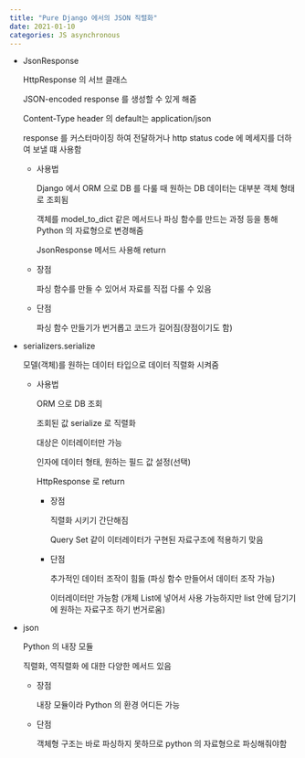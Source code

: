 ```yaml
---
title: "Pure Django 에서의 JSON 직렬화"
date: 2021-01-10
categories: JS asynchronous
---
```


- JsonResponse

  HttpResponse 의 서브 클래스

  JSON-encoded response 를 생성할 수 있게 해줌

  Content-Type header 의 default는 application/json

  response 를 커스터마이징 하여 전달하거나 http status code 에 메세지를 더하여 보낼 떄 사용함

  - 사용법

    Django 에서 ORM 으로 DB 를 다룰 때 원하는 DB 데이터는 대부분 객체 형태로 조회됨

    객체를 model_to_dict 같은 메서드나 파싱 함수를 만드는 과정 등을 통해 Python 의 자료형으로 변경해줌

    JsonResponse 메서드 사용해 return

  - 장점

    파싱 함수를 만들 수 있어서 자료를 직접 다룰 수 있음

  - 단점

    파싱 함수 만들기가 번거롭고 코드가 길어짐(장점이기도 함)

- serializers.serialize

  모델(객체)를 원하는 데이터 타입으로 데이터 직렬화 시켜줌

  - 사용법

    ORM 으로 DB 조회

    조회된 값 serialize 로 직렬화

    대상은 이터레이터만 가능

    인자에 데이터 형태, 원하는 필드 값 설정(선택)

    HttpResponse 로 return

    - 장점

      직렬화 시키기 간단해짐

      Query Set 같이 이터레이터가 구현된 자료구조에 적용하기 맞음

    - 단점

      추가적인 데이터 조작이 힘듦 (파싱 함수 만들어서 데이터 조작 가능)

      이터레이터만 가능함 (개체 List에 넣어서 사용 가능하지만 list 안에 담기기에 원하는 자료구조 하기 번거로움)

- json

  Python 의 내장 모듈

  직렬화, 역직렬화 에 대한 다양한 메서드 있음

  - 장점

    내장 모듈이라 Python 의 환경 어디든 가능

  - 단점

    객체형 구조는 바로 파싱하지 못하므로 python 의 자료형으로 파싱해줘야함
